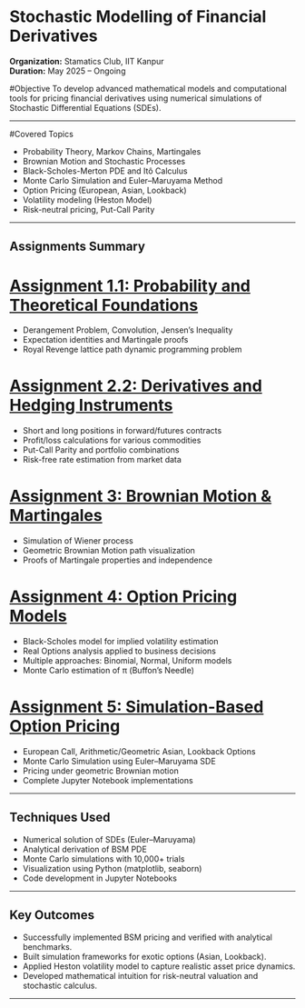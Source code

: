 # Stochastic Modelling of Financial Derivatives

**Organization:** Stamatics Club, IIT Kanpur  
**Duration:** May 2025 – Ongoing  

#Objective
To develop advanced mathematical models and computational tools for pricing financial derivatives using numerical simulations of Stochastic Differential Equations (SDEs).

---

#Covered Topics
- Probability Theory, Markov Chains, Martingales
- Brownian Motion and Stochastic Processes
- Black-Scholes-Merton PDE and Itô Calculus
- Monte Carlo Simulation and Euler–Maruyama Method
- Option Pricing (European, Asian, Lookback)
- Volatility modeling (Heston Model)
- Risk-neutral pricing, Put-Call Parity

---

## Assignments Summary

# [Assignment 1.1: Probability and Theoretical Foundations](assignments/Assignment%201.1.pdf)
- Derangement Problem, Convolution, Jensen’s Inequality
- Expectation identities and Martingale proofs
- Royal Revenge lattice path dynamic programming problem

#  [Assignment 2.2: Derivatives and Hedging Instruments](assignments/Assignment%202.2.pdf)
- Short and long positions in forward/futures contracts
- Profit/loss calculations for various commodities
- Put-Call Parity and portfolio combinations
- Risk-free rate estimation from market data

#  [Assignment 3: Brownian Motion & Martingales](assignments/Assignment%203.pdf)
- Simulation of Wiener process
- Geometric Brownian Motion path visualization
- Proofs of Martingale properties and independence

#  [Assignment 4: Option Pricing Models](assignments/Assignment%204.pdf)
- Black-Scholes model for implied volatility estimation
- Real Options analysis applied to business decisions
- Multiple approaches: Binomial, Normal, Uniform models
- Monte Carlo estimation of π (Buffon’s Needle)

#  [Assignment 5: Simulation-Based Option Pricing](assignments/Assignment%205.pdf)
- European Call, Arithmetic/Geometric Asian, Lookback Options
- Monte Carlo Simulation using Euler–Maruyama SDE
- Pricing under geometric Brownian motion
- Complete Jupyter Notebook implementations

---

##  Techniques Used
- Numerical solution of SDEs (Euler–Maruyama)
- Analytical derivation of BSM PDE
- Monte Carlo simulations with 10,000+ trials
- Visualization using Python (matplotlib, seaborn)
- Code development in Jupyter Notebooks

---

##  Key Outcomes
- Successfully implemented BSM pricing and verified with analytical benchmarks.
- Built simulation frameworks for exotic options (Asian, Lookback).
- Applied Heston volatility model to capture realistic asset price dynamics.
- Developed mathematical intuition for risk-neutral valuation and stochastic calculus.

---
